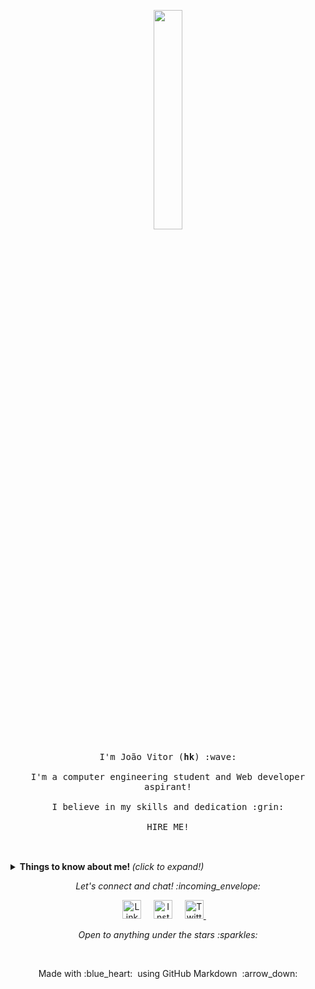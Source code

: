 <p align="center">
  <img src="https://media.giphy.com/media/13HgwGsXF0aiGY/giphy.gif" width="30%">
  <br><br>
  <samp>
    I'm João Vitor (<b>hk</b>) :wave:
    <br><br>
    I'm a computer engineering student and Web developer aspirant!
    <br><br>
    I believe in my skills and dedication :grin:
    <br><br>
    HIRE ME!
    <br><br>
  </samp>
</p>

<br>

<details>
  <summary> <b> Things to know about me! </b> <i>(click to expand!)</i> </summary>
  
  <br>
  
  [![Github Stats By Anurag](https://github-readme-stats.vercel.app/api?username=jvhk&show_icons=true&title_color=fff&icon_color=79ff97&text_color=9f9f9f&bg_color=151515)](https://github.com/anuraghazra/github-readme-stats)


<a href="https://github.com/Daggy1234">
  <img src="https://github-readme-stats.vercel.app/api/top-langs/?username=jvhk&layout=compact&langs_count=9&hide=css,html" />
</a>
---

### - Languages and Tools...

<p align="center">

  <!-- For more icons please follow  https://github.com/MikeCodesDotNET/ColoredBadges -->

  <img src="https://img.shields.io/badge/HTML5-E34F26?style=for-the-badge&logo=html5&logoColor=white" alt="html" style="vertical-align:top; margin:4px"> <!--html-->
  <img src="https://img.shields.io/badge/CSS3-1572B6?style=for-the-badge&logo=css3&logoColor=white" alt="html" style="vertical-align:top; margin:4px"> <!--css3-->
  <img src="https://img.shields.io/badge/JavaScript-323330?style=for-the-badge&logo=javascript&logoColor=F7DF1E" alt="html" style="vertical-align:top; margin:4px"> <!--javascript-->
  <img src="https://img.shields.io/badge/Java-ED8B00?style=for-the-badge&logo=java&logoColor=white" alt="java" style="vertical-align:top; margin:4px"><!--java-->
  <img src="https://img.shields.io/badge/Shell_Script-121011?style=for-the-badge&logo=gnu-bash&logoColor=white" alt="shellscript" style="vertical-align:top; margin:4px"> <!--shellscript-->
  <img src="https://img.shields.io/badge/Visual_Studio_Code-0078D4?style=for-the-badge&logo=visual%20studio%20code&logoColor=white" alt="vscode" style="vertical-align:top; margin:4px"> <!--vscode-->
  <img src="https://img.shields.io/badge/PHP-777BB4?style=for-the-badge&logo=php&logoColor=white" alt="php" style="vertical-align:top; margin:4px"> <!--php-->
  <img src="https://img.shields.io/badge/Python-3776AB?style=for-the-badge&logo=python&logoColor=white" alt="python" style="vertical-align:top; margin:4px"> <!--python-->
  <img src="https://img.shields.io/badge/C-00599C?style=for-the-badge&logo=c&logoColor=white" alt="c" style="vertical-align:top; margin:4px"> <!--c-->
  <img src="https://img.shields.io/badge/C%2B%2B-00599C?style=for-the-badge&logo=c%2B%2B&logoColor=white" alt="cplusplus" style="vertical-align:top; margin:4px"> <!--cpp-->
  <img src="https://img.shields.io/badge/Elixir-4B275F?style=for-the-badge&logo=elixir&logoColor=white" alt="elixir" style="vertical-align:top; margin:4px"> <!--elixir-->
  <img src="https://img.shields.io/badge/json-5E5C5C?style=for-the-badge&logo=json&logoColor=white" alt="json" style="vertical-align:top; margin:4px"> <!--json-->
  
  
  

---

</p>

### - Database...

<p align="center">
  <img src="https://img.shields.io/badge/MongoDB-4EA94B?style=for-the-badge&logo=mongodb&logoColor=white" alt="mongodb" style="vertical-align:top; margin:4px"> <!--mongodb-->
  <img src="https://img.shields.io/badge/PostgreSQL-316192?style=for-the-badge&logo=postgresql&logoColor=white" alt="postgresql" style="vertical-align:top; margin:4px"> <!--postgresql-->
  <img src="https://img.shields.io/badge/MySQL-00000F?style=for-the-badge&logo=mysql&logoColor=white" alt="postgresql" style="vertical-align:top; margin:4px"> <!--mysql-->

---
</p>

### - Frameworks ...

<p align="center">
  <img src="https://img.shields.io/badge/Express.js-000000?style=for-the-badge&logo=express&logoColor=white" alt="express" style="vertical-align:top; margin:4px"> <!--express-->
  <img src="https://img.shields.io/badge/Spring-6DB33F?style=for-the-badge&logo=spring&logoColor=white" alt="springboot" style="vertical-align:top; margin:4px"> <!--springboot-->
  <img src="https://img.shields.io/badge/Jest-C21325?style=for-the-badge&logo=jest&logoColor=white" alt="jest" style="vertical-align:top; margin:4px"> <!--jest-->

---
</p>

### - I'm currently...

- Improving my web develepment skills.
- Learning Spring Boot too.
- Adding MySQL database to my skill set.
- Understanding MongoDB database.

---

</details>

<p align="center"> 
  <i> Let's connect and chat! :incoming_envelope: </i>
</p>

<p align="center">
  <a href="https://www.linkedin.com/in/jvhk/"><img src="https://img.shields.io/badge/LinkedIn-0077B5?style=for-the-badge&logo=linkedin&logoColor=white" width="30px" alt="LinkedIn"></a> &nbsp; &nbsp; <!--Linkedin-->
  <a href="https://instagram.com/joaovdoc"><img src="https://img.shields.io/badge/Instagram-E4405F?style=for-the-badge&logo=instagram&logoColor=white" width="30px" alt="Instagram"></a> &nbsp; &nbsp; <!--Instagram-->
  <a href="https://twitter.com/joaovdoc"><img src="https://img.shields.io/badge/Twitter-1DA1F2?style=for-the-badge&logo=twitter&logoColor=white" width="30px" alt="Twitter">     </a> &nbsp; &nbsp; <!--Twitter-->
</p>

<p align="center">
  <i> Open to anything under the stars :sparkles: </i>
</p>

<br>

<p align="center">
  Made with :blue_heart: &nbsp;using GitHub Markdown &nbsp;:arrow_down:
</p>
